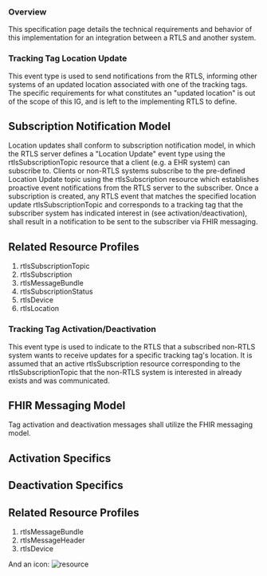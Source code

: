 ### Overview
This specification page details the technical requirements and behavior of this implementation for an integration between a RTLS and another system. 

### Tracking Tag Location Update
This event type is used to send notifications from the RTLS, informing other systems of an updated location associated with one of the tracking tags. The specific requirements for what constitutes an "updated location" is out of the scope of this IG, and is left to the implementing RTLS to define.

## Subscription Notification Model
Location updates shall conform to subscription notification model, in which the RTLS server defines a "Location Update" event type using the rtlsSubscriptionTopic resource that a client (e.g. a EHR system) can subscribe to. Clients or non-RTLS systems subscribe to the pre-defined Location Update topic using the rtlsSubscription resource which establishes proactive event notifications from the RTLS server to the subscriber. Once a subscription is created, any RTLS event that matches the specified location update rtlsSubscriptionTopic and corresponds to a tracking tag that the subscriber system has indicated interest in (see activation/deactivation), shall result in a notification to be sent to the subscriber via FHIR messaging.

## Related Resource Profiles
1. rtlsSubscriptionTopic
2. rtlsSubscription
3. rtlsMessageBundle
4. rtlsSubscriptionStatus
5. rtlsDevice
6. rtlsLocation

### Tracking Tag Activation/Deactivation
This event type is used to indicate to the RTLS that a subscribed non-RTLS system wants to receive updates for a specific tracking tag's location. It is assumed that an active rtlsSubscription resource corresponding to the rtlsSubscriptionTopic that the non-RTLS system is interested in already exists and was communicated.

## FHIR Messaging Model
Tag activation and deactivation messages shall utilize the FHIR messaging model.

## Activation Specifics

## Deactivation Specifics

## Related Resource Profiles
1. rtlsMessageBundle
2. rtlsMessageHeader
3. rtlsDevice

And an icon: ![resource](icon-resource.png)